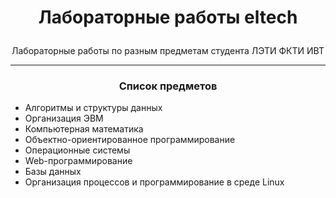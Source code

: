 # <p align = "center"> Лабораторные работы eltech </p>

<p align = "center"> Лабораторные работы по разным предметам студента ЛЭТИ ФКТИ ИВТ</p>

---

### <p align = "center">Список предметов </p>

- Алгоритмы и структуры данных
- Организация ЭВМ
- Компьютерная математика
- Объектно-ориентированное программирование
- Операционные системы
- Web-программирование
- Базы данных
- Организация процессов и программирование в среде Linux
